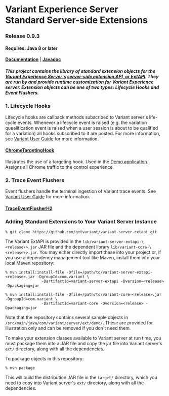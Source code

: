 # Variant Experience Server </br> Standard Server-side Extensions
### Release 0.9.3
#### Requires: Java 8 or later

[__Documentation__](https://www.getvariant.com/resources/docs/0-9/experience-server/reference/#section-4) | [__Javadoc__](https://getvariant.github.io/variant-extapi-standard/)

#####  This project contains the library of standard extension objects for the [Variant Experience Server's](https://www.getvariant.com/resources/docs/0-9/experience-server/user-guide/) [server-side extension API, or ExtAPI](https://www.getvariant.com/resources/docs/0-9/experience-server/reference/#section-4). They are run by and provide runtime customization for Variant Experience server. Extension objects can be one of two types: _Lifecycle Hooks_ and _Event Flushers_. 

### 1. Lifecycle Hooks 
Lifecycle hooks are callback methods subscribed to Variant server's life-cycle events. Whenever a lifecycle event is raised (e.g. the variation quealification event is raised when a user session is about to be qualified for a variation) all hooks subscribed to it are posted.  For more information, see [Variant User Guide](https://www.getvariant.com/resources/docs/0-9/experience-server/user-guide/#section-4.7.1) for more information.

#### [ChromeTargetingHook](https://github.com/getvariant/variant-extapi-standard/blob/master/src/main/java/com/variant/extapi/standard/hook/ChromeTargetingHook.java)

Illustrates the use of a targeting hook. Used in the [Demo application](https://github.com/getvariant/variant-java-demo). Assigns all Chrome traffic to the control experience.

### 2. Trace Event Flushers
Event flushers handle the terminal ingestion of Variant trace events. See [Variant User Guide](https://www.getvariant.com/resources/docs/0-9/experience-server/user-guide/#section-4.7.2) for more information.

#### [TraceEventFlusherH2](https://github.com/getvariant/variant-extapi-standard/blob/master/src/main/java/com/variant/extapi/standard/flush/jdbc/TraceEventFlusherH2.java)

### Adding Standard Extensions to Your Variant Server Instance
```
% git clone https://github.com/getvariant/variant-server-extapi.git
```

The Variant ExtAPI is provided in the `lib/variant-server-extapi-\<release\>.jar` JAR file and the dependent library `lib/variant-core-\<release\>.jar`. You may either directly import these into your project or, if you use a dependency management tool like Maven, install them into your local Maven repository:

```
% mvn install:install-file -Dfile=/path/to/variant-server-extapi-<release>.jar -DgroupId=com.variant \
                -DartifactId=variant-server-extapi -Dversion=<release> -Dpackaging=jar

% mvn install:install-file -Dfile=/path/to/variant-core-<release>.jar -DgroupId=com.variant \
                -DartifactId=variant-core -Dversion=<release> -Dpackaging=jar
```

Note that the repository contains several sample objects in `/src/main/java/com/variant/server/ext/demo/`. These are provided for illustration only and can be removed if you don't need them.

To make your extension classes available to Variant server at run time, you must package them into a JAR file and copy the jar file into Variant server's `ext/` directory, along with all the dependencies.

To package objects in this repository:

```
% mvn package
```

This will build the distribution JAR file in the `target/` directory, which you need to copy into Variant server's `ext/` directory, along with all the dependencies.

